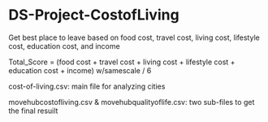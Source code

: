 # DS-Project-CostofLiving

Get best place to leave based on  food cost, travel cost, living cost, lifestyle cost, education cost, and income

Total_Score = (food cost + travel cost + living cost + lifestyle cost + education cost + income) w/samescale / 6

cost-of-living.csv: main file for analyzing cities

movehubcostofliving.csv & movehubqualityoflife.csv: two sub-files to get the final resuilt
